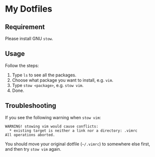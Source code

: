 # My Dotfiles


## Requirement

Please install GNU `stow`.


## Usage

Follow the steps:

1. Type `ls` to see all the packages.
1. Choose what package you want to install, e.g. `vim`.
1. Type `stow <package>`, e.g. `stow vim`.
1. Done.


## Troubleshooting

If you see the following warning when `stow vim`:

```
WARNING! stowing vim would cause conflicts:
  * existing target is neither a link nor a directory: .vimrc
All operations aborted.
```

You should move your original dotfile (`~/.vimrc`) to somewhere else first, and then try `stow vim` again.
